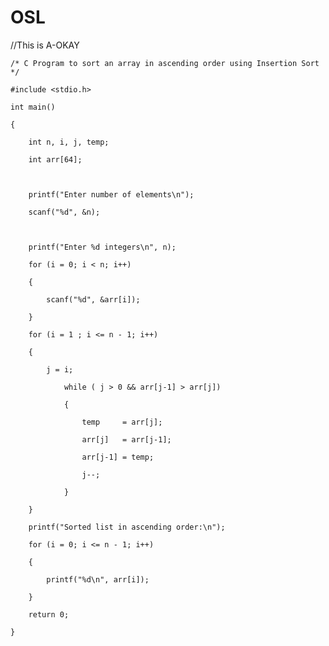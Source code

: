 # OSL



//This is A-OKAY

 
    /* C Program to sort an array in ascending order using Insertion Sort */

    #include <stdio.h>

    int main()

    {

        int n, i, j, temp;

        int arr[64];

     

        printf("Enter number of elements\n");

        scanf("%d", &n);

     

        printf("Enter %d integers\n", n);

        for (i = 0; i < n; i++)

        {

            scanf("%d", &arr[i]);

        }

        for (i = 1 ; i <= n - 1; i++)

        {

    	    j = i;

                while ( j > 0 && arr[j-1] > arr[j])

                {	        

                    temp     = arr[j];

                    arr[j]   = arr[j-1];

                    arr[j-1] = temp;

                    j--;

                }

        }

        printf("Sorted list in ascending order:\n");

        for (i = 0; i <= n - 1; i++)

        {

            printf("%d\n", arr[i]);

        }

        return 0;

    }